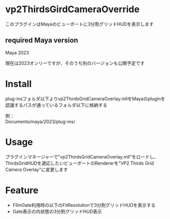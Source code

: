 # vp2ThirdsGirdCameraOverride
このプラグインはMayaのビューポートに3分割グリッドHUDを表示します

## required Maya version
Maya 2023

現在は2023オンリーですが、そのうち別のバージョンも公開予定です

# Install
plug-insフォルダ以下よりvp2ThirdsGridCameraOverlay.mllをMayaのpluginを認識するパスが通っているフォルダ以下に格納する

例：\
Documents/maya/2023/plug-ins/

# Usage
プラグインマネージャーで"vp2ThirdsGridCameraOverlay.mll"をロードし、ThirdsGridHUDを適応したいビューポートのRendererを"VP2 Thirds Grid Camera Overlay"に変更します

# Feature
* FIlmGate利用時の以下のFitResolutionで3分割グリッドHUDを表示する
* Gate表示の内状態の3分割グリッドHUD表示